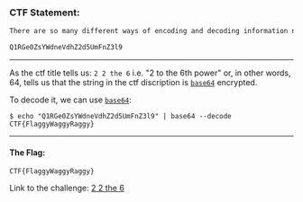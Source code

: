### CTF Statement:
```txt
There are so many different ways of encoding and decoding information nowadays... One of them will work!

Q1RGe0ZsYWdneVdhZ2d5UmFnZ3l9
```

---

As the ctf title tells us: `2 2 the 6` i.e. "2 to the 6th power" or, in other words, 64, tells us that the string in the ctf discription is [`base64`](https://en.wikipedia.org/wiki/Base64) encrypted.

To decode it, we can use [`base64`](https://linux.die.net/man/1/base64):

```console
$ echo "Q1RGe0ZsYWdneVdhZ2d5UmFnZ3l9" | base64 --decode
CTF{FlaggyWaggyRaggy}
```


---

#### The Flag:
    CTF{FlaggyWaggyRaggy}


Link to the challenge: [2 2 the 6](https://ctflearn.com/challenge/192)
